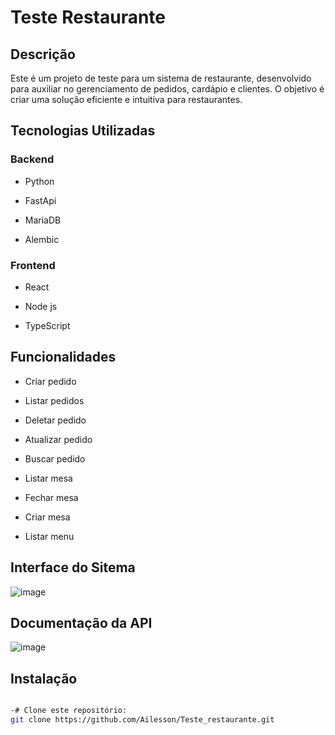 # Teste Restaurante

## Descrição

Este é um projeto de teste para um sistema de restaurante, desenvolvido para auxiliar no gerenciamento de pedidos, cardápio e clientes. O objetivo é criar uma solução eficiente e intuitiva para restaurantes.

## Tecnologias Utilizadas

### Backend

* Python

* FastApi 

* MariaDB

* Alembic

### Frontend

* React

* Node js

* TypeScript

## Funcionalidades

* Criar pedido

* Listar pedidos
  
* Deletar pedido
  
* Atualizar pedido
  
* Buscar pedido
  
* Listar mesa
  
* Fechar mesa
  
* Criar mesa
  
* Listar menu

## Interface do Sitema

![image](https://github.com/user-attachments/assets/a615f4aa-9a3f-4777-a10e-4b374dbb3594)

## Documentação da API

![image](https://github.com/user-attachments/assets/3f24592a-7f2a-491c-892b-465bb30d3e99)

## Instalação 

```bash

-# Clone este repositório:
git clone https://github.com/Ailesson/Teste_restaurante.git
```
